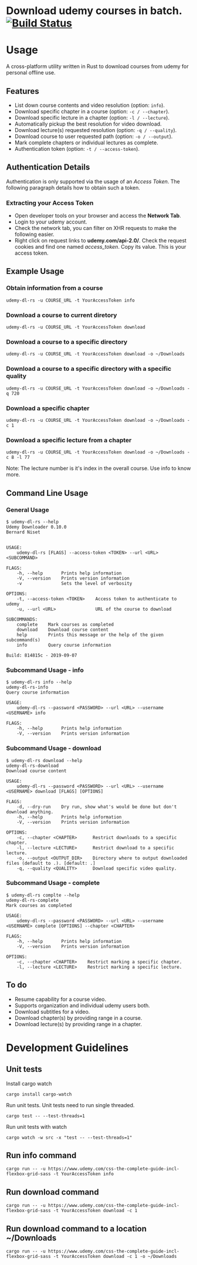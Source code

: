 # Download udemy courses in batch. [![Build Status](https://travis-ci.org/bn3t/udemy-dl-rs.svg?branch=develop)](https://travis-ci.org/bn3t/udemy-dl-rs)

# Usage

A cross-platform utility written in Rust to download courses from udemy for personal offline use.

## Features

- List down course contents and video resolution (option: `info`).
- Download specific chapter in a course (option: `-c / --chapter`).
- Download specific lecture in a chapter (option: `-l / --lecture`).
- Automatically pickup the best resolution for video download.
- Download lecture(s) requested resolution (option: `-q / --quality`).
- Download course to user requested path (option: `-o / --output`).
- Mark complete chapters or individual lectures as complete.
- Authentication token (option: `-t / --access-token`).

## Authentication Details

Authentication is only supported via the usage of an _Access Token_. The following paragraph details how to obtain such a token.

### Extracting your Access Token

- Open developer tools on your browser and access the **Network Tab**.
- Login to your udemy account.
- Check the network tab, you can filter on XHR requests to make the following easier.
- Right click on request links to **udemy.com/api-2.0/**. Check the request cookies and find one named _access_token_. Copy its value. This is your access token.

## Example Usage

### Obtain information from a course

    udemy-dl-rs -u COURSE_URL -t YourAccessToken info

### Download a course to current diretory

    udemy-dl-rs -u COURSE_URL -t YourAccessToken download

### Download a course to a specific directory

    udemy-dl-rs -u COURSE_URL -t YourAccessToken download -o ~/Downloads

### Download a course to a specific directory with a specific quality

    udemy-dl-rs -u COURSE_URL -t YourAccessToken download -o ~/Downloads -q 720

### Download a specific chapter

    udemy-dl-rs -u COURSE_URL -t YourAccessToken download -o ~/Downloads -c 1

### Download a specific lecture from a chapter

    udemy-dl-rs -u COURSE_URL -t YourAccessToken download -o ~/Downloads -c 8 -l 77

Note: The lecture number is it's index in the overall course. Use info to know more.

## Command Line Usage

### General Usage

```
$ udemy-dl-rs --help
Udemy Downloader 0.10.0
Bernard Niset


USAGE:
    udemy-dl-rs [FLAGS] --access-token <TOKEN> --url <URL> <SUBCOMMAND>

FLAGS:
    -h, --help       Prints help information
    -V, --version    Prints version information
    -v               Sets the level of verbosity

OPTIONS:
    -t, --access-token <TOKEN>    Access token to authenticate to udemy
    -u, --url <URL>               URL of the course to download

SUBCOMMANDS:
    complete    Mark courses as completed
    download    Download course content
    help        Prints this message or the help of the given subcommand(s)
    info        Query course information

Build: 814815c - 2019-09-07
```

### Subcommand Usage - info

```
$ udemy-dl-rs info --help
udemy-dl-rs-info
Query course information

USAGE:
    udemy-dl-rs --password <PASSWORD> --url <URL> --username <USERNAME> info

FLAGS:
    -h, --help       Prints help information
    -V, --version    Prints version information
```

### Subcommand Usage - download

```
$ udemy-dl-rs download --help
udemy-dl-rs-download
Download course content

USAGE:
    udemy-dl-rs --password <PASSWORD> --url <URL> --username <USERNAME> download [FLAGS] [OPTIONS]

FLAGS:
    -d, --dry-run    Dry run, show what's would be done but don't download anything.
    -h, --help       Prints help information
    -V, --version    Prints version information

OPTIONS:
    -c, --chapter <CHAPTER>      Restrict downloads to a specific chapter.
    -l, --lecture <LECTURE>      Restrict download to a specific lecture.
    -o, --output <OUTPUT_DIR>    Directory where to output downloaded files (default to .). [default: .]
    -q, --quality <QUALITY>      Download specific video quality.
```

### Subcommand Usage - complete

```
$ udemy-dl-rs complte --help
udemy-dl-rs-complete
Mark courses as completed

USAGE:
    udemy-dl-rs --password <PASSWORD> --url <URL> --username <USERNAME> complete [OPTIONS] --chapter <CHAPTER>

FLAGS:
    -h, --help       Prints help information
    -V, --version    Prints version information

OPTIONS:
    -c, --chapter <CHAPTER>    Restrict marking a specific chapter.
    -l, --lecture <LECTURE>    Restrict marking a specific lecture.
```

## To do

- Resume capability for a course video.
- Supports organization and individual udemy users both.
- Download subtitles for a video.
- Download chapter(s) by providing range in a course.
- Download lecture(s) by providing range in a chapter.

# Development Guidelines

## Unit tests

Install cargo watch

    cargo install cargo-watch

Run unit tests. Unit tests need to run single threaded.

    cargo test -- --test-threads=1

Run unit tests with watch

    cargo watch -w src -x "test -- --test-threads=1"

## Run info command

    cargo run -- -u https://www.udemy.com/css-the-complete-guide-incl-flexbox-grid-sass -t YourAccessToken info

## Run download command

    cargo run -- -u https://www.udemy.com/css-the-complete-guide-incl-flexbox-grid-sass -t YourAccessToken download -c 1

## Run download command to a location ~/Downloads

    cargo run -- -u https://www.udemy.com/css-the-complete-guide-incl-flexbox-grid-sass -t YourAccessToken download -c 1 -o ~/Downloads
